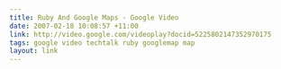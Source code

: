 ```yaml
---
title: Ruby And Google Maps - Google Video
date: 2007-02-18 10:08:57 +11:00
link: http://video.google.com/videoplay?docid=5225802147352970175
tags: google video techtalk ruby googlemap map
layout: link
---
```

